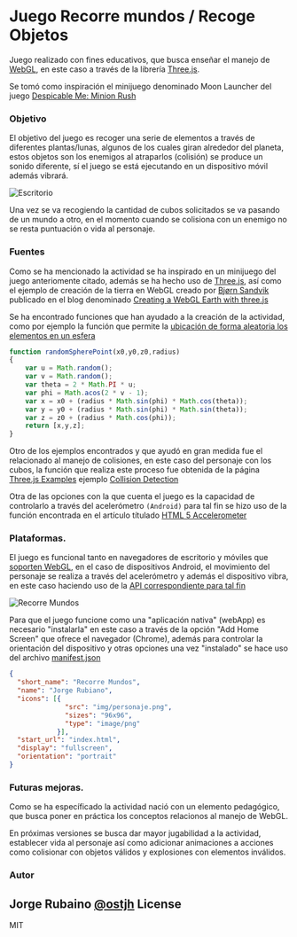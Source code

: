 # Juego Recorre mundos / Recoge Objetos

Juego realizado con fines educativos, que busca enseñar el manejo de [WebGL], en este caso a través de la librería [Three.js].

Se tomó como inspiración el minijuego denominado Moon Launcher del juego [Despicable Me: Minion Rush]

### Objetivo

El objetivo del juego es recoger una serie de elementos a través de diferentes plantas/lunas, algunos de los cuales giran alrededor del planeta, estos objetos son los enemigos al atraparlos (colisión) se produce un sonido diferente, sí el juego se está ejecutando en un dispositivo móvil además vibrará.

![Escritorio](https://dl.dropboxusercontent.com/u/181689/imgGame/screen01.png)

Una vez se va recogiendo la cantidad de cubos solicitados se va pasando de un mundo a otro, en el momento cuando se colisiona con un enemigo no se resta puntuación o vida al personaje.

### Fuentes

Como se ha mencionado la actividad se ha inspirado en un minijuego del juego anteriomente citado, además se ha hecho uso de [Three.js], así como el ejemplo de creación de la tierra en WebGL creado por [Bjørn Sandvik] publicado en el blog denominado [Creating a WebGL Earth with three.js]

Se ha encontrado funciones que han ayudado a la creación de la actividad, como por ejemplo la función que permite la [ubicación de forma aleatoria los elementos en un esfera]

```javascript
function randomSpherePoint(x0,y0,z0,radius)
{
	var u = Math.random();
	var v = Math.random();
	var theta = 2 * Math.PI * u;
	var phi = Math.acos(2 * v - 1);
	var x = x0 + (radius * Math.sin(phi) * Math.cos(theta));
	var y = y0 + (radius * Math.sin(phi) * Math.sin(theta));
	var z = z0 + (radius * Math.cos(phi));
	return [x,y,z];
}
```

Otro de los ejemplos encontrados y que ayudó en gran medida fue el relacionado al manejo de colisiones, en este caso del personaje con los cubos, la función que realiza este proceso fue obtenida de la página [Three.js Examples] ejemplo [Collision Detection]

Otra de las opciones con la que cuenta el juego es la capacidad de controlarlo a través del acelerómetro ```(Android)``` para tal fin se hizo uso de la función encontrada en el artículo títulado [HTML 5 Accelerometer]

### Plataformas.

El juego es funcional tanto en navegadores de escritorio y móviles que [soporten WebGL], en el caso de dispositivos Android, el movimiento del personaje se realiza  a través del acelerómetro y además el dispositivo vibra, en este caso haciendo uso de la [API correspondiente para tal fin]

![Recorre Mundos](https://dl.dropboxusercontent.com/u/181689/imgGame/screen02.png)

Para que el juego funcione como una "aplicación nativa" (webApp) es necesario "instalarla" en este caso a través de la opción "Add Home Screen" que ofrece el navegador (Chrome), además para controlar la orientación del dispositivo y otras opciones una vez "instalado" se hace uso del archivo [manifest.json]

```json
{
  "short_name": "Recorre Mundos",
  "name": "Jorge Rubiano",  
  "icons": [{
              "src": "img/personaje.png",
              "sizes": "96x96",
              "type": "image/png"
            }],
  "start_url": "index.html",
  "display": "fullscreen",
  "orientation": "portrait"
}
```

### Futuras mejoras.

Como se ha específicado la actividad nació con un elemento pedagógico, que busca poner en práctica los conceptos relacionos al manejo de WebGL.

En próximas versiones se busca dar mayor jugabilidad a la actividad, establecer vida al personaje así como adicionar animaciones a acciones como colisionar con objetos válidos y explosiones con elementos inválidos.

### Autor
Jorge Rubaino [@ostjh]
License
----
MIT

[Despicable Me: Minion Rush]:http://www.dmthegame.com/?section=home
[Bjørn Sandvik]:https://github.com/turban
[Creating a WebGL Earth with three.js]:http://blog.thematicmapping.org/2013/09/creating-webgl-earth-with-threejs.html
[Three.js]:http://threejs.org/
[WebGL]:https://www.khronos.org/webgl/wiki/Main_Page
[Three.js Examples]:https://stemkoski.github.io/Three.js/index.html
[Collision Detection]:https://stemkoski.github.io/Three.js/index.html#collision-detection
[HTML 5 Accelerometer]:http://juur.link/2011/02/html-5-accelerometer/
[soporten WebGL]:http://caniuse.com/#feat=webgl
[API correspondiente para tal fin]:http://davidwalsh.name/demo/vibrate.php
[manifest.json]:https://developers.google.com/web/updates/2014/11/Support-for-installable-web-apps-with-webapp-manifest-in-chrome-38-for-Android
[ubicación de forma aleatoria los elementos en un esfera]:http://stackoverflow.com/a/15048260
[@ostjh]:https://twitter.com/ostjh
